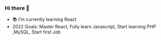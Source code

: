 ### Hi there 👋

- 📚 I’m currently learning React
- 2022 Goals: Master React, Fully learn Javascript, Start learning PHP ,MySQL, Start first Job

